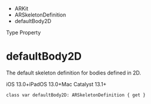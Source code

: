 

- ARKit
- ARSkeletonDefinition
-  defaultBody2D 

Type Property

# defaultBody2D

The default skeleton definition for bodies defined in 2D.

iOS 13.0+iPadOS 13.0+Mac Catalyst 13.1+

``` source
class var defaultBody2D: ARSkeletonDefinition { get }
```

